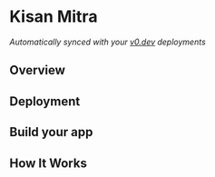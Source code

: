 # Kisan Mitra

*Automatically synced with your [v0.dev](https://v0.dev) deployments*


## Overview


## Deployment

## Build your app

## How It Works
